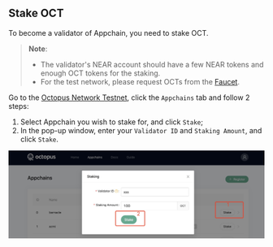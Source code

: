 ## Stake OCT

To become a validator of Appchain, you need to stake OCT.

> **Note**: 
>
> * The validator's NEAR account should have a few NEAR tokens and enough OCT tokens for the staking.
> * For the test network, please request OCTs from the [Faucet](https://faucet.testnet.oct.network/).

Go to the [Octopus Network Testnet](https://testnet.oct.network/), click the `Appchains` tab and follow 2 steps:

1. Select Appchain you wish to stake for, and click `Stake`;
2. In the pop-up window, enter your `Validator ID` and `Staking Amount`, and click `Stake`.

![stake](../maintain/validator_stake.jpg)
